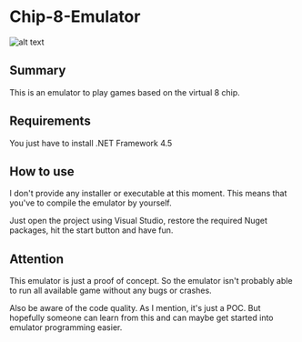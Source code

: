 # Chip-8-Emulator

![alt text](https://github.com/Marcel-Lambacher/Chip-8-Emulator/blob/master/space_invaders.gif?raw=true)

## Summary

This is an emulator to play games based on the virtual 8 chip.

## Requirements

You just have to install .NET Framework 4.5

## How to use

I don't provide any installer or executable at this moment. 
This means that you've to compile the emulator by yourself.

Just open the project using Visual Studio, restore the required Nuget packages, hit the start button and have fun.

## Attention

This emulator is just a proof of concept. So the emulator isn't probably able to run all available game without any bugs or crashes.

Also be aware of the code quality. As I mention, it's just a POC. But hopefully someone can learn from this and can maybe get started into emulator programming easier.
